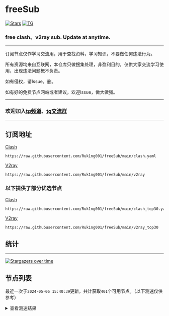 # freeSub
[![Stars](https://img.shields.io/github/stars/Ruk1ng001/freeSub)](https://github.com/Ruk1ng001/freeSub/stargazers)
[![TG](https://img.shields.io/badge/Telegram-gray?logo=Telegram)](https://t.me/Ruk1ng001)
### free clash、v2ray sub. Update at anytime.

---

订阅节点仅作学习交流用，用于查找资料，学习知识，不要做任何违法行为。

所有资源均来自互联网，本仓库只做搜集处理，非盈利目的，仅供大家交流学习使用，出现违法问题概不负责。

如有侵权，请Issue，删。

如有好的免费节点网站或者建议，欢迎Issue，做大做强。

---

### 欢迎加入[tg频道](https://t.me/Ruk1ng001)、[tg交流群](https://t.me/+-e-b04EE5Cw2NmU1)

---

## 订阅地址
[Clash](https://raw.githubusercontent.com/Ruk1ng001/freeSub/main/clash.yaml)
```
https://raw.githubusercontent.com/Ruk1ng001/freeSub/main/clash.yaml
```
[V2ray](https://raw.githubusercontent.com/Ruk1ng001/freeSub/main/v2ray)
```
https://raw.githubusercontent.com/Ruk1ng001/freeSub/main/v2ray
```
### 以下提供了部分优选节点

[Clash](https://raw.githubusercontent.com/Ruk1ng001/freeSub/main/clash_top30.yaml)
```
https://raw.githubusercontent.com/Ruk1ng001/freeSub/main/clash_top30.yaml
```
[V2ray](https://raw.githubusercontent.com/Ruk1ng001/freeSub/main/v2ray_top30)
```
https://raw.githubusercontent.com/Ruk1ng001/freeSub/main/v2ray_top30
```

## 统计

---

[![Stargazers over time](https://starchart.cc/Ruk1ng001/freeSub.svg)](https://starchart.cc/Ruk1ng001/freeSub)

## 节点列表

最近一次于`2024-05-06 15:40:39`更新，共计获取`401`个可用节点。（以下测速仅供参考）

<details> <summary>查看测速结果</summary>

| 序号 | 节点 | 带宽 | 延迟 |
|:--:|:--:|:--:|:--:|
 | 1 | github.com/Ruk1ng001_1327252134 | 2.05MB/s | 340.00ms |
 | 2 | github.com/Ruk1ng001_2258369405 | 1.84MB/s | 348.00ms |
 | 3 | github.com/Ruk1ng001_2219471856 | 1.71MB/s | 341.00ms |
 | 4 | github.com/Ruk1ng001_2516588321 | 1.59MB/s | 485.00ms |
 | 5 | github.com/Ruk1ng001_1788757087 | 1.49MB/s | 336.00ms |
 | 6 | github.com/Ruk1ng001_4073058471 | 1.47MB/s | 513.00ms |
 | 7 | github.com/Ruk1ng001_3110245848 | 1.43MB/s | 452.00ms |
 | 8 | github.com/Ruk1ng001_941792032 | 1.43MB/s | 477.00ms |
 | 9 | github.com/Ruk1ng001_1316803142 | 1.43MB/s | 446.00ms |
 | 10 | github.com/Ruk1ng001_1938509145 | 1.40MB/s | 380.00ms |
 | 11 | github.com/Ruk1ng001_208620173 | 1.40MB/s | 476.00ms |
 | 12 | github.com/Ruk1ng001_3322493148 | 1.37MB/s | 401.00ms |
 | 13 | github.com/Ruk1ng001_2865142007 | 1.37MB/s | 494.00ms |
 | 14 | github.com/Ruk1ng001_2532663439 | 1.37MB/s | 454.00ms |
 | 15 | github.com/Ruk1ng001_3893349221 | 1.37MB/s | 382.00ms |
 | 16 | github.com/Ruk1ng001_3255783893 | 1.37MB/s | 457.00ms |
 | 17 | github.com/Ruk1ng001_1763417986 | 1.36MB/s | 467.00ms |
 | 18 | github.com/Ruk1ng001_1154035751 | 1.36MB/s | 460.00ms |
 | 19 | github.com/Ruk1ng001_3137921911 | 1.36MB/s | 475.00ms |
 | 20 | github.com/Ruk1ng001_2802871877 | 1.36MB/s | 460.00ms |
 | 21 | github.com/Ruk1ng001_2266456351 | 1.36MB/s | 491.00ms |
 | 22 | github.com/Ruk1ng001_1115256337 | 1.34MB/s | 485.00ms |
 | 23 | github.com/Ruk1ng001_3506005907 | 1.34MB/s | 483.00ms |
 | 24 | github.com/Ruk1ng001_2678707793 | 1.34MB/s | 492.00ms |
 | 25 | github.com/Ruk1ng001_3256270989 | 1.31MB/s | 497.00ms |
 | 26 | github.com/Ruk1ng001_3106288577 | 1.30MB/s | 490.00ms |
 | 27 | github.com/Ruk1ng001_1248828541 | 1.30MB/s | 483.00ms |
 | 28 | github.com/Ruk1ng001_1236017392 | 1.27MB/s | 522.00ms |
 | 29 | github.com/Ruk1ng001_80759597 | 1.26MB/s | 554.00ms |
 | 30 | github.com/Ruk1ng001_3463277893 | 1.24MB/s | 522.00ms |
 | 31 | github.com/Ruk1ng001_2958720678 | 1.24MB/s | 501.00ms |
 | 32 | github.com/Ruk1ng001_3150703082 | 1.22MB/s | 608.00ms |
 | 33 | github.com/Ruk1ng001_3825675001 | 1.19MB/s | 487.00ms |
 | 34 | github.com/Ruk1ng001_2916377312 | 1.19MB/s | 481.00ms |
 | 35 | github.com/Ruk1ng001_2012612873 | 1.14MB/s | 432.00ms |
 | 36 | github.com/Ruk1ng001_3181631544 | 1.14MB/s | 666.00ms |
 | 37 | github.com/Ruk1ng001_1265275815 | 1.13MB/s | 407.00ms |
 | 38 | github.com/Ruk1ng001_1266613570 | 1.11MB/s | 587.00ms |
 | 39 | github.com/Ruk1ng001_3087988507 | 1.10MB/s | 569.00ms |
 | 40 | github.com/Ruk1ng001_878106863 | 1.10MB/s | 616.00ms |
 | 41 | github.com/Ruk1ng001_2165667281 | 1.08MB/s | 789.00ms |
 | 42 | github.com/Ruk1ng001_3999427319 | 1.07MB/s | 531.00ms |
 | 43 | github.com/Ruk1ng001_2585949716 | 1.07MB/s | 761.00ms |
 | 44 | github.com/Ruk1ng001_128601521 | 1.02MB/s | 728.00ms |
 | 45 | github.com/Ruk1ng001_3206350236 | 1.00MB/s | 705.00ms |
 | 46 | github.com/Ruk1ng001_137383234 | 1022.94KB/s | 537.00ms |
 | 47 | github.com/Ruk1ng001_3788714743 | 1022.14KB/s | 455.00ms |
 | 48 | github.com/Ruk1ng001_3402559863 | 1018.43KB/s | 443.00ms |
 | 49 | github.com/Ruk1ng001_1673641397 | 1018.27KB/s | 523.00ms |
 | 50 | github.com/Ruk1ng001_1591658842 | 1008.96KB/s | 491.00ms |
 | 51 | github.com/Ruk1ng001_899629701 | 1008.34KB/s | 697.00ms |
 | 52 | github.com/Ruk1ng001_1708283347 | 1004.33KB/s | 555.00ms |
 | 53 | github.com/Ruk1ng001_1699052779 | 997.92KB/s | 570.00ms |
 | 54 | github.com/Ruk1ng001_2248628246 | 985.99KB/s | 696.00ms |
 | 55 | github.com/Ruk1ng001_674373408 | 968.37KB/s | 554.00ms |
 | 56 | github.com/Ruk1ng001_2399546894 | 968.33KB/s | 670.00ms |
 | 57 | github.com/Ruk1ng001_3488932790 | 951.53KB/s | 873.00ms |
 | 58 | github.com/Ruk1ng001_2321565596 | 949.34KB/s | 549.00ms |
 | 59 | github.com/Ruk1ng001_3392725797 | 940.22KB/s | 768.00ms |
 | 60 | github.com/Ruk1ng001_206401208 | 936.78KB/s | 880.00ms |
 | 61 | github.com/Ruk1ng001_4132806235 | 932.18KB/s | 880.00ms |
 | 62 | github.com/Ruk1ng001_380920652 | 929.39KB/s | 640.00ms |
 | 63 | github.com/Ruk1ng001_323976915 | 918.19KB/s | 578.00ms |
 | 64 | github.com/Ruk1ng001_845269929 | 901.47KB/s | 869.00ms |
 | 65 | github.com/Ruk1ng001_3286246519 | 899.40KB/s | 454.00ms |
 | 66 | github.com/Ruk1ng001_2269679090 | 896.69KB/s | 761.00ms |
 | 67 | github.com/Ruk1ng001_1872845346 | 895.82KB/s | 641.00ms |
 | 68 | github.com/Ruk1ng001_2723490198 | 893.93KB/s | 893.00ms |
 | 69 | github.com/Ruk1ng001_233576226 | 886.69KB/s | 663.00ms |
 | 70 | github.com/Ruk1ng001_380058153 | 885.51KB/s | 598.00ms |
 | 71 | github.com/Ruk1ng001_1547910846 | 882.07KB/s | 799.00ms |
 | 72 | github.com/Ruk1ng001_3456322232 | 881.14KB/s | 555.00ms |
 | 73 | github.com/Ruk1ng001_2528855050 | 867.78KB/s | 944.00ms |
 | 74 | github.com/Ruk1ng001_2686558329 | 855.70KB/s | 844.00ms |
 | 75 | github.com/Ruk1ng001_3816894825 | 852.63KB/s | 656.00ms |
 | 76 | github.com/Ruk1ng001_3362580199 | 835.14KB/s | 572.00ms |
 | 77 | github.com/Ruk1ng001_3866585498 | 820.58KB/s | 734.00ms |
 | 78 | github.com/Ruk1ng001_3417393039 | 815.13KB/s | 628.00ms |
 | 79 | github.com/Ruk1ng001_1748047432 | 814.83KB/s | 673.00ms |
 | 80 | github.com/Ruk1ng001_1233879076 | 807.08KB/s | 677.00ms |
 | 81 | github.com/Ruk1ng001_1925346391 | 801.32KB/s | 979.00ms |
 | 82 | github.com/Ruk1ng001_3216343816 | 797.79KB/s | 466.00ms |
 | 83 | github.com/Ruk1ng001_217466545 | 795.42KB/s | 669.00ms |
 | 84 | github.com/Ruk1ng001_3913644907 | 791.51KB/s | 722.00ms |
 | 85 | github.com/Ruk1ng001_3124295266 | 791.30KB/s | 879.00ms |
 | 86 | github.com/Ruk1ng001_3167994446 | 772.76KB/s | 865.00ms |
 | 87 | github.com/Ruk1ng001_3584065420 | 770.52KB/s | 1060.00ms |
 | 88 | github.com/Ruk1ng001_2306407879 | 756.48KB/s | 310.00ms |
 | 89 | github.com/Ruk1ng001_4027801371 | 753.07KB/s | 737.00ms |
 | 90 | github.com/Ruk1ng001_2661487134 | 736.39KB/s | 758.00ms |
 | 91 | github.com/Ruk1ng001_2292540467 | 735.38KB/s | 573.00ms |
 | 92 | github.com/Ruk1ng001_2965789260 | 734.01KB/s | 862.00ms |
 | 93 | github.com/Ruk1ng001_1831781205 | 727.22KB/s | 743.00ms |
 | 94 | github.com/Ruk1ng001_2767083762 | 718.67KB/s | 936.00ms |
 | 95 | github.com/Ruk1ng001_3269994149 | 717.85KB/s | 957.00ms |
 | 96 | github.com/Ruk1ng001_2165820214 | 717.26KB/s | 777.00ms |
 | 97 | github.com/Ruk1ng001_1108544810 | 716.70KB/s | 753.00ms |
 | 98 | github.com/Ruk1ng001_3361522188 | 714.37KB/s | 714.00ms |
 | 99 | github.com/Ruk1ng001_4105681522 | 707.21KB/s | 691.00ms |
 | 100 | github.com/Ruk1ng001_2439000931 | 705.62KB/s | 403.00ms |
 | 101 | github.com/Ruk1ng001_1907652104 | 700.04KB/s | 929.00ms |
 | 102 | github.com/Ruk1ng001_1239158688 | 696.10KB/s | 1129.00ms |
 | 103 | github.com/Ruk1ng001_34491053 | 693.73KB/s | 778.00ms |
 | 104 | github.com/Ruk1ng001_1646410468 | 688.25KB/s | 799.00ms |
 | 105 | github.com/Ruk1ng001_4020785597 | 681.37KB/s | 796.00ms |
 | 106 | github.com/Ruk1ng001_796916901 | 681.36KB/s | 796.00ms |
 | 107 | github.com/Ruk1ng001_2832847637 | 678.71KB/s | 435.00ms |
 | 108 | github.com/Ruk1ng001_3802589557 | 678.43KB/s | 767.00ms |
 | 109 | github.com/Ruk1ng001_2169816230 | 671.06KB/s | 990.00ms |
 | 110 | github.com/Ruk1ng001_1600282806 | 665.44KB/s | 823.00ms |
 | 111 | github.com/Ruk1ng001_4225185103 | 664.46KB/s | 898.00ms |
 | 112 | github.com/Ruk1ng001_506080190 | 663.57KB/s | 784.00ms |
 | 113 | github.com/Ruk1ng001_1978819283 | 662.33KB/s | 652.00ms |
 | 114 | github.com/Ruk1ng001_3362003740 | 662.20KB/s | 728.00ms |
 | 115 | github.com/Ruk1ng001_1723266525 | 659.67KB/s | 832.00ms |
 | 116 | github.com/Ruk1ng001_4136315596 | 658.90KB/s | 828.00ms |
 | 117 | github.com/Ruk1ng001_2753282099 | 658.78KB/s | 789.00ms |
 | 118 | github.com/Ruk1ng001_1366225803 | 656.91KB/s | 1192.00ms |
 | 119 | github.com/Ruk1ng001_777700868 | 654.90KB/s | 670.00ms |
 | 120 | github.com/Ruk1ng001_2850681718 | 648.84KB/s | 463.00ms |
 | 121 | github.com/Ruk1ng001_658470245 | 648.25KB/s | 926.00ms |
 | 122 | github.com/Ruk1ng001_3896093724 | 646.70KB/s | 809.00ms |
 | 123 | github.com/Ruk1ng001_3108779765 | 644.81KB/s | 1175.00ms |
 | 124 | github.com/Ruk1ng001_1472696902 | 643.73KB/s | 851.00ms |
 | 125 | github.com/Ruk1ng001_2090955147 | 641.55KB/s | 846.00ms |
 | 126 | github.com/Ruk1ng001_232560701 | 641.04KB/s | 795.00ms |
 | 127 | github.com/Ruk1ng001_628322009 | 637.31KB/s | 863.00ms |
 | 128 | github.com/Ruk1ng001_3294990508 | 636.81KB/s | 846.00ms |
 | 129 | github.com/Ruk1ng001_2885277056 | 636.75KB/s | 852.00ms |
 | 130 | github.com/Ruk1ng001_1492850735 | 634.16KB/s | 850.00ms |
 | 131 | github.com/Ruk1ng001_4220918517 | 632.84KB/s | 1038.00ms |
 | 132 | github.com/Ruk1ng001_1391354938 | 631.93KB/s | 854.00ms |
 | 133 | github.com/Ruk1ng001_595589401 | 630.46KB/s | 1011.00ms |
 | 134 | github.com/Ruk1ng001_1716306703 | 629.17KB/s | 1043.00ms |
 | 135 | github.com/Ruk1ng001_2690750277 | 624.84KB/s | 437.00ms |
 | 136 | github.com/Ruk1ng001_4154371150 | 621.67KB/s | 777.00ms |
 | 137 | github.com/Ruk1ng001_1125987866 | 619.75KB/s | 944.00ms |
 | 138 | github.com/Ruk1ng001_3584826303 | 618.90KB/s | 931.00ms |
 | 139 | github.com/Ruk1ng001_3248145375 | 615.84KB/s | 974.00ms |
 | 140 | github.com/Ruk1ng001_106310646 | 613.75KB/s | 1252.00ms |
 | 141 | github.com/Ruk1ng001_1964030541 | 611.46KB/s | 598.00ms |
 | 142 | github.com/Ruk1ng001_2253541007 | 607.76KB/s | 1183.00ms |
 | 143 | github.com/Ruk1ng001_3092656554 | 600.21KB/s | 879.00ms |
 | 144 | github.com/Ruk1ng001_1955604650 | 596.57KB/s | 1029.00ms |
 | 145 | github.com/Ruk1ng001_1339131029 | 589.59KB/s | 1126.00ms |
 | 146 | github.com/Ruk1ng001_1380934655 | 586.92KB/s | 919.00ms |
 | 147 | github.com/Ruk1ng001_1785629029 | 580.57KB/s | 1077.00ms |
 | 148 | github.com/Ruk1ng001_2479257997 | 580.33KB/s | 1432.00ms |
 | 149 | github.com/Ruk1ng001_1841149745 | 579.54KB/s | 857.00ms |
 | 150 | github.com/Ruk1ng001_494656502 | 576.37KB/s | 1255.00ms |
 | 151 | github.com/Ruk1ng001_2962427332 | 574.86KB/s | 499.00ms |
 | 152 | github.com/Ruk1ng001_3551438892 | 572.21KB/s | 1069.00ms |
 | 153 | github.com/Ruk1ng001_917828689 | 571.11KB/s | 539.00ms |
 | 154 | github.com/Ruk1ng001_2013146544 | 570.89KB/s | 742.00ms |
 | 155 | github.com/Ruk1ng001_3136739625 | 564.59KB/s | 1478.00ms |
 | 156 | github.com/Ruk1ng001_294105456 | 563.12KB/s | 792.00ms |
 | 157 | github.com/Ruk1ng001_324219785 | 559.06KB/s | 1097.00ms |
 | 158 | github.com/Ruk1ng001_1903292082 | 553.46KB/s | 1187.00ms |
 | 159 | github.com/Ruk1ng001_532963740 | 548.77KB/s | 879.00ms |
 | 160 | github.com/Ruk1ng001_4239308497 | 544.52KB/s | 1128.00ms |
 | 161 | github.com/Ruk1ng001_1070566052 | 541.33KB/s | 633.00ms |
 | 162 | github.com/Ruk1ng001_2899485508 | 541.28KB/s | 947.00ms |
 | 163 | github.com/Ruk1ng001_3235715830 | 539.48KB/s | 828.00ms |
 | 164 | github.com/Ruk1ng001_1252835554 | 537.23KB/s | 1213.00ms |
 | 165 | github.com/Ruk1ng001_1617078784 | 532.66KB/s | 1317.00ms |
 | 166 | github.com/Ruk1ng001_406068397 | 531.88KB/s | 1154.00ms |
 | 167 | github.com/Ruk1ng001_2332312390 | 531.47KB/s | 964.00ms |
 | 168 | github.com/Ruk1ng001_69024910 | 527.34KB/s | 1375.00ms |
 | 169 | github.com/Ruk1ng001_3838964346 | 525.56KB/s | 1142.00ms |
 | 170 | github.com/Ruk1ng001_1211825366 | 525.41KB/s | 1214.00ms |
 | 171 | github.com/Ruk1ng001_2840091495 | 524.06KB/s | 1039.00ms |
 | 172 | github.com/Ruk1ng001_3102949334 | 522.79KB/s | 1026.00ms |
 | 173 | github.com/Ruk1ng001_3109744031 | 521.08KB/s | 516.00ms |
 | 174 | github.com/Ruk1ng001_1472351678 | 520.97KB/s | 1496.00ms |
 | 175 | github.com/Ruk1ng001_459534470 | 520.24KB/s | 1504.00ms |
 | 176 | github.com/Ruk1ng001_864906418 | 518.57KB/s | 970.00ms |
 | 177 | github.com/Ruk1ng001_50774332 | 511.55KB/s | 1296.00ms |
 | 178 | github.com/Ruk1ng001_1437376725 | 509.62KB/s | 1076.00ms |
 | 179 | github.com/Ruk1ng001_2725052174 | 508.07KB/s | 959.00ms |
 | 180 | github.com/Ruk1ng001_3618304188 | 500.56KB/s | 912.00ms |
 | 181 | github.com/Ruk1ng001_2054894954 | 499.76KB/s | 1520.00ms |
 | 182 | github.com/Ruk1ng001_2194615537 | 495.72KB/s | 1506.00ms |
 | 183 | github.com/Ruk1ng001_2566876992 | 477.74KB/s | 935.00ms |
 | 184 | github.com/Ruk1ng001_2975624890 | 477.66KB/s | 1628.00ms |
 | 185 | github.com/Ruk1ng001_2761318242 | 475.40KB/s | 1161.00ms |
 | 186 | github.com/Ruk1ng001_3358646840 | 473.54KB/s | 1323.00ms |
 | 187 | github.com/Ruk1ng001_2889246928 | 472.60KB/s | 1546.00ms |
 | 188 | github.com/Ruk1ng001_249215079 | 469.71KB/s | 1350.00ms |
 | 189 | github.com/Ruk1ng001_2319603827 | 466.18KB/s | 1101.00ms |
 | 190 | github.com/Ruk1ng001_806363324 | 463.13KB/s | 1324.00ms |
 | 191 | github.com/Ruk1ng001_287266376 | 460.41KB/s | 1713.00ms |
 | 192 | github.com/Ruk1ng001_2512306605 | 459.72KB/s | 1205.00ms |
 | 193 | github.com/Ruk1ng001_1948204665 | 456.78KB/s | 611.00ms |
 | 194 | github.com/Ruk1ng001_759592988 | 456.44KB/s | 1364.00ms |
 | 195 | github.com/Ruk1ng001_818131908 | 451.42KB/s | 1461.00ms |
 | 196 | github.com/Ruk1ng001_430710048 | 451.03KB/s | 1185.00ms |
 | 197 | github.com/Ruk1ng001_2398366528 | 450.69KB/s | 1124.00ms |
 | 198 | github.com/Ruk1ng001_3210883453 | 437.82KB/s | 1041.00ms |
 | 199 | github.com/Ruk1ng001_3457509069 | 430.35KB/s | 1593.00ms |
 | 200 | github.com/Ruk1ng001_2790740135 | 429.44KB/s | 1534.00ms |
 | 201 | github.com/Ruk1ng001_475304406 | 428.07KB/s | 1085.00ms |
 | 202 | github.com/Ruk1ng001_629663104 | 425.80KB/s | 1630.00ms |
 | 203 | github.com/Ruk1ng001_1735406512 | 422.83KB/s | 1552.00ms |
 | 204 | github.com/Ruk1ng001_25139221 | 422.01KB/s | 1271.00ms |
 | 205 | github.com/Ruk1ng001_554504029 | 421.51KB/s | 1520.00ms |
 | 206 | github.com/Ruk1ng001_763092007 | 420.14KB/s | 1649.00ms |
 | 207 | github.com/Ruk1ng001_839126155 | 419.52KB/s | 1150.00ms |
 | 208 | github.com/Ruk1ng001_3754819732 | 410.71KB/s | 897.00ms |
 | 209 | github.com/Ruk1ng001_4152853382 | 410.38KB/s | 1651.00ms |
 | 210 | github.com/Ruk1ng001_4215989300 | 399.63KB/s | 1627.00ms |
 | 211 | github.com/Ruk1ng001_3536199484 | 397.77KB/s | 1061.00ms |
 | 212 | github.com/Ruk1ng001_2302681605 | 396.94KB/s | 1568.00ms |
 | 213 | github.com/Ruk1ng001_42467523 | 395.37KB/s | 1344.00ms |
 | 214 | github.com/Ruk1ng001_1403151522 | 392.08KB/s | 1562.00ms |
 | 215 | github.com/Ruk1ng001_254032840 | 390.80KB/s | 1950.00ms |
 | 216 | github.com/Ruk1ng001_2239601441 | 383.51KB/s | 1199.00ms |
 | 217 | github.com/Ruk1ng001_2059078769 | 382.00KB/s | 1629.00ms |
 | 218 | github.com/Ruk1ng001_1550423410 | 380.49KB/s | 1254.00ms |
 | 219 | github.com/Ruk1ng001_805306763 | 379.87KB/s | 2334.00ms |
 | 220 | github.com/Ruk1ng001_966177441 | 378.81KB/s | 1573.00ms |
 | 221 | github.com/Ruk1ng001_3258930996 | 376.36KB/s | 939.00ms |
 | 222 | github.com/Ruk1ng001_986862858 | 373.76KB/s | 563.00ms |
 | 223 | github.com/Ruk1ng001_905818985 | 373.74KB/s | 1754.00ms |
 | 224 | github.com/Ruk1ng001_3290563095 | 373.63KB/s | 1383.00ms |
 | 225 | github.com/Ruk1ng001_708020161 | 372.13KB/s | 1071.00ms |
 | 226 | github.com/Ruk1ng001_2420060564 | 370.95KB/s | 1795.00ms |
 | 227 | github.com/Ruk1ng001_2427670371 | 369.63KB/s | 1190.00ms |
 | 228 | github.com/Ruk1ng001_3387269693 | 367.68KB/s | 1449.00ms |
 | 229 | github.com/Ruk1ng001_1011834961 | 361.08KB/s | 1664.00ms |
 | 230 | github.com/Ruk1ng001_1509142028 | 351.64KB/s | 1948.00ms |
 | 231 | github.com/Ruk1ng001_3115135129 | 350.83KB/s | 1743.00ms |
 | 232 | github.com/Ruk1ng001_2528650115 | 349.30KB/s | 1710.00ms |
 | 233 | github.com/Ruk1ng001_3493608846 | 347.60KB/s | 1251.00ms |
 | 234 | github.com/Ruk1ng001_2308501734 | 344.66KB/s | 2518.00ms |
 | 235 | github.com/Ruk1ng001_3481814300 | 343.66KB/s | 1720.00ms |
 | 236 | github.com/Ruk1ng001_3058413865 | 342.34KB/s | 1804.00ms |
 | 237 | github.com/Ruk1ng001_2578581128 | 339.26KB/s | 1612.00ms |
 | 238 | github.com/Ruk1ng001_1888643882 | 338.47KB/s | 1457.00ms |
 | 239 | github.com/Ruk1ng001_2593641474 | 337.76KB/s | 1968.00ms |
 | 240 | github.com/Ruk1ng001_1762558130 | 327.34KB/s | 1676.00ms |
 | 241 | github.com/Ruk1ng001_2408252289 | 318.93KB/s | 2034.00ms |
 | 242 | github.com/Ruk1ng001_4095781262 | 317.61KB/s | 1536.00ms |
 | 243 | github.com/Ruk1ng001_4192775978 | 315.72KB/s | 1667.00ms |
 | 244 | github.com/Ruk1ng001_1791488818 | 313.85KB/s | 2043.00ms |
 | 245 | github.com/Ruk1ng001_3377528772 | 312.67KB/s | 1086.00ms |
 | 246 | github.com/Ruk1ng001_3189234928 | 310.09KB/s | 231.00ms |
 | 247 | github.com/Ruk1ng001_3093669903 | 304.20KB/s | 2047.00ms |
 | 248 | github.com/Ruk1ng001_690558285 | 302.54KB/s | 1987.00ms |
 | 249 | github.com/Ruk1ng001_3844933833 | 298.60KB/s | 836.00ms |
 | 250 | github.com/Ruk1ng001_2891199084 | 298.49KB/s | 1676.00ms |
 | 251 | github.com/Ruk1ng001_995614948 | 298.00KB/s | 758.00ms |
 | 252 | github.com/Ruk1ng001_4250217819 | 297.92KB/s | 613.00ms |
 | 253 | github.com/Ruk1ng001_1113921414 | 297.79KB/s | 870.00ms |
 | 254 | github.com/Ruk1ng001_514914867 | 297.73KB/s | 877.00ms |
 | 255 | github.com/Ruk1ng001_4192989585 | 297.65KB/s | 1276.00ms |
 | 256 | github.com/Ruk1ng001_3776930561 | 297.60KB/s | 757.00ms |
 | 257 | github.com/Ruk1ng001_52426841 | 297.56KB/s | 1586.00ms |
 | 258 | github.com/Ruk1ng001_1495989344 | 297.11KB/s | 820.00ms |
 | 259 | github.com/Ruk1ng001_3878422851 | 296.89KB/s | 788.00ms |
 | 260 | github.com/Ruk1ng001_1757557902 | 296.83KB/s | 1741.00ms |
 | 261 | github.com/Ruk1ng001_762164294 | 296.79KB/s | 1104.00ms |
 | 262 | github.com/Ruk1ng001_785745371 | 296.59KB/s | 938.00ms |
 | 263 | github.com/Ruk1ng001_2566957068 | 296.50KB/s | 907.00ms |
 | 264 | github.com/Ruk1ng001_2313237078 | 289.09KB/s | 1116.00ms |
 | 265 | github.com/Ruk1ng001_3291078292 | 286.95KB/s | 1260.00ms |
 | 266 | github.com/Ruk1ng001_642278055 | 286.45KB/s | 970.00ms |
 | 267 | github.com/Ruk1ng001_45987303 | 284.21KB/s | 1022.00ms |
 | 268 | github.com/Ruk1ng001_3441831093 | 282.56KB/s | 1383.00ms |
 | 269 | github.com/Ruk1ng001_3470745775 | 277.93KB/s | 1145.00ms |
 | 270 | github.com/Ruk1ng001_1962030832 | 274.72KB/s | 421.00ms |
 | 271 | github.com/Ruk1ng001_3868145481 | 274.00KB/s | 1798.00ms |
 | 272 | github.com/Ruk1ng001_1734840782 | 271.51KB/s | 1535.00ms |
 | 273 | github.com/Ruk1ng001_2256819001 | 270.92KB/s | 1637.00ms |
 | 274 | github.com/Ruk1ng001_3523461818 | 270.02KB/s | 1623.00ms |
 | 275 | github.com/Ruk1ng001_1218167018 | 269.95KB/s | 1439.00ms |
 | 276 | github.com/Ruk1ng001_2881666482 | 267.69KB/s | 1569.00ms |
 | 277 | github.com/Ruk1ng001_3391674938 | 265.60KB/s | 1355.00ms |
 | 278 | github.com/Ruk1ng001_2335093990 | 261.96KB/s | 1403.00ms |
 | 279 | github.com/Ruk1ng001_3071072313 | 257.03KB/s | 1994.00ms |
 | 280 | github.com/Ruk1ng001_3741033956 | 256.99KB/s | 2030.00ms |
 | 281 | github.com/Ruk1ng001_331755800 | 255.79KB/s | 637.00ms |
 | 282 | github.com/Ruk1ng001_118942455 | 255.77KB/s | 626.00ms |
 | 283 | github.com/Ruk1ng001_1475778922 | 255.25KB/s | 1507.00ms |
 | 284 | github.com/Ruk1ng001_2738292571 | 254.98KB/s | 610.00ms |
 | 285 | github.com/Ruk1ng001_2079344206 | 254.88KB/s | 610.00ms |
 | 286 | github.com/Ruk1ng001_2479152281 | 254.88KB/s | 1605.00ms |
 | 287 | github.com/Ruk1ng001_190546207 | 254.59KB/s | 825.00ms |
 | 288 | github.com/Ruk1ng001_1547493110 | 254.25KB/s | 575.00ms |
 | 289 | github.com/Ruk1ng001_3718325696 | 252.10KB/s | 1812.00ms |
 | 290 | github.com/Ruk1ng001_441697295 | 247.74KB/s | 982.00ms |
 | 291 | github.com/Ruk1ng001_508658237 | 246.45KB/s | 1776.00ms |
 | 292 | github.com/Ruk1ng001_652217065 | 241.87KB/s | 1678.00ms |
 | 293 | github.com/Ruk1ng001_3617853271 | 241.18KB/s | 188.00ms |
 | 294 | github.com/Ruk1ng001_1900142205 | 234.20KB/s | 2133.00ms |
 | 295 | github.com/Ruk1ng001_1151839670 | 233.03KB/s | 890.00ms |
 | 296 | github.com/Ruk1ng001_3900170868 | 228.61KB/s | 1834.00ms |
 | 297 | github.com/Ruk1ng001_2545401512 | 227.12KB/s | 965.00ms |
 | 298 | github.com/Ruk1ng001_2374941782 | 219.15KB/s | 2114.00ms |
 | 299 | github.com/Ruk1ng001_672304185 | 217.94KB/s | 1856.00ms |
 | 300 | github.com/Ruk1ng001_2011408803 | 217.46KB/s | 1366.00ms |
 | 301 | github.com/Ruk1ng001_2683263656 | 213.19KB/s | 492.00ms |
 | 302 | github.com/Ruk1ng001_631136814 | 213.11KB/s | 524.00ms |
 | 303 | github.com/Ruk1ng001_790980935 | 213.04KB/s | 750.00ms |
 | 304 | github.com/Ruk1ng001_3742201677 | 213.02KB/s | 559.00ms |
 | 305 | github.com/Ruk1ng001_919223490 | 212.99KB/s | 571.00ms |
 | 306 | github.com/Ruk1ng001_3921018423 | 212.98KB/s | 481.00ms |
 | 307 | github.com/Ruk1ng001_812570419 | 212.91KB/s | 808.00ms |
 | 308 | github.com/Ruk1ng001_2743286573 | 212.84KB/s | 1190.00ms |
 | 309 | github.com/Ruk1ng001_607364820 | 212.77KB/s | 536.00ms |
 | 310 | github.com/Ruk1ng001_1158107128 | 212.69KB/s | 572.00ms |
 | 311 | github.com/Ruk1ng001_2874327102 | 212.67KB/s | 1417.00ms |
 | 312 | github.com/Ruk1ng001_314374479 | 212.57KB/s | 763.00ms |
 | 313 | github.com/Ruk1ng001_2479090909 | 212.42KB/s | 512.00ms |
 | 314 | github.com/Ruk1ng001_738482068 | 212.39KB/s | 508.00ms |
 | 315 | github.com/Ruk1ng001_1837942177 | 212.27KB/s | 495.00ms |
 | 316 | github.com/Ruk1ng001_1907252038 | 212.16KB/s | 533.00ms |
 | 317 | github.com/Ruk1ng001_3391574898 | 211.97KB/s | 563.00ms |
 | 318 | github.com/Ruk1ng001_1514432225 | 211.81KB/s | 600.00ms |
 | 319 | github.com/Ruk1ng001_3745442972 | 208.85KB/s | 731.00ms |
 | 320 | github.com/Ruk1ng001_1170082256 | 208.26KB/s | 1186.00ms |
 | 321 | github.com/Ruk1ng001_55301319 | 195.57KB/s | 1292.00ms |
 | 322 | github.com/Ruk1ng001_682191886 | 194.43KB/s | 917.00ms |
 | 323 | github.com/Ruk1ng001_3569983130 | 191.58KB/s | 1203.00ms |
 | 324 | github.com/Ruk1ng001_4063309201 | 190.38KB/s | 1547.00ms |
 | 325 | github.com/Ruk1ng001_2605417371 | 184.75KB/s | 1907.00ms |
 | 326 | github.com/Ruk1ng001_1396111506 | 182.91KB/s | 516.00ms |
 | 327 | github.com/Ruk1ng001_981635690 | 173.36KB/s | 1814.00ms |
 | 328 | github.com/Ruk1ng001_1022491906 | 172.04KB/s | 925.00ms |
 | 329 | github.com/Ruk1ng001_1128113646 | 170.57KB/s | 387.00ms |
 | 330 | github.com/Ruk1ng001_2429193068 | 170.42KB/s | 251.00ms |
 | 331 | github.com/Ruk1ng001_1458109122 | 170.20KB/s | 470.00ms |
 | 332 | github.com/Ruk1ng001_3282705991 | 170.11KB/s | 599.00ms |
 | 333 | github.com/Ruk1ng001_49151771 | 170.09KB/s | 815.00ms |
 | 334 | github.com/Ruk1ng001_2437196030 | 169.96KB/s | 448.00ms |
 | 335 | github.com/Ruk1ng001_100610302 | 168.34KB/s | 2321.00ms |
 | 336 | github.com/Ruk1ng001_1936579929 | 167.16KB/s | 1373.00ms |
 | 337 | github.com/Ruk1ng001_3807711853 | 166.44KB/s | 1145.00ms |
 | 338 | github.com/Ruk1ng001_961392496 | 165.33KB/s | 2076.00ms |
 | 339 | github.com/Ruk1ng001_1428018955 | 161.04KB/s | 1497.00ms |
 | 340 | github.com/Ruk1ng001_1348638439 | 151.04KB/s | 2167.00ms |
 | 341 | github.com/Ruk1ng001_1616468470 | 150.26KB/s | 716.00ms |
 | 342 | github.com/Ruk1ng001_348351728 | 149.72KB/s | 1518.00ms |
 | 343 | github.com/Ruk1ng001_1690589346 | 149.35KB/s | 2531.00ms |
 | 344 | github.com/Ruk1ng001_777952858 | 148.18KB/s | 1018.00ms |
 | 345 | github.com/Ruk1ng001_1430285908 | 147.55KB/s | 1400.00ms |
 | 346 | github.com/Ruk1ng001_2560504633 | 147.35KB/s | 1058.00ms |
 | 347 | github.com/Ruk1ng001_2330405732 | 146.27KB/s | 431.00ms |
 | 348 | github.com/Ruk1ng001_4264750231 | 140.65KB/s | 989.00ms |
 | 349 | github.com/Ruk1ng001_889969044 | 140.31KB/s | 1116.00ms |
 | 350 | github.com/Ruk1ng001_2963130294 | 139.91KB/s | 926.00ms |
 | 351 | github.com/Ruk1ng001_307022608 | 139.88KB/s | 1510.00ms |
 | 352 | github.com/Ruk1ng001_2847066904 | 138.61KB/s | 1266.00ms |
 | 353 | github.com/Ruk1ng001_2264581289 | 138.05KB/s | 2564.00ms |
 | 354 | github.com/Ruk1ng001_1978053647 | 137.79KB/s | 1050.00ms |
 | 355 | github.com/Ruk1ng001_3504562662 | 127.79KB/s | 430.00ms |
 | 356 | github.com/Ruk1ng001_955397849 | 127.60KB/s | 367.00ms |
 | 357 | github.com/Ruk1ng001_3460324674 | 127.40KB/s | 296.00ms |
 | 358 | github.com/Ruk1ng001_2887911025 | 127.28KB/s | 380.00ms |
 | 359 | github.com/Ruk1ng001_3194308421 | 127.11KB/s | 251.00ms |
 | 360 | github.com/Ruk1ng001_650772983 | 126.17KB/s | 1812.00ms |
 | 361 | github.com/Ruk1ng001_2183745117 | 123.98KB/s | 1064.00ms |
 | 362 | github.com/Ruk1ng001_1844541097 | 123.12KB/s | 833.00ms |
 | 363 | github.com/Ruk1ng001_1899447425 | 122.94KB/s | 1105.00ms |
 | 364 | github.com/Ruk1ng001_3469316866 | 121.34KB/s | 1096.00ms |
 | 365 | github.com/Ruk1ng001_1208589834 | 118.04KB/s | 2182.00ms |
 | 366 | github.com/Ruk1ng001_3756619769 | 116.94KB/s | 1553.00ms |
 | 367 | github.com/Ruk1ng001_3996350288 | 116.65KB/s | 1502.00ms |
 | 368 | github.com/Ruk1ng001_2997387401 | 115.58KB/s | 2428.00ms |
 | 369 | github.com/Ruk1ng001_2403255321 | 111.31KB/s | 721.00ms |
 | 370 | github.com/Ruk1ng001_2996699398 | 109.64KB/s | 1429.00ms |
 | 371 | github.com/Ruk1ng001_1223380336 | 109.40KB/s | 1627.00ms |
 | 372 | github.com/Ruk1ng001_2547079726 | 101.36KB/s | 2087.00ms |
 | 373 | github.com/Ruk1ng001_4127062498 | 93.49KB/s | 1256.00ms |
 | 374 | github.com/Ruk1ng001_1939085576 | 92.72KB/s | 788.00ms |
 | 375 | github.com/Ruk1ng001_2386156489 | 89.05KB/s | 1604.00ms |
 | 376 | github.com/Ruk1ng001_1697313281 | 88.95KB/s | 1152.00ms |
 | 377 | github.com/Ruk1ng001_4223072383 | 87.44KB/s | 1539.00ms |
 | 378 | github.com/Ruk1ng001_3969088357 | 87.35KB/s | 1202.00ms |
 | 379 | github.com/Ruk1ng001_3308827420 | 85.39KB/s | 2444.00ms |
 | 380 | github.com/Ruk1ng001_3564040109 | 85.16KB/s | 165.00ms |
 | 381 | github.com/Ruk1ng001_659575453 | 85.13KB/s | 267.00ms |
 | 382 | github.com/Ruk1ng001_846408464 | 85.11KB/s | 203.00ms |
 | 383 | github.com/Ruk1ng001_2289978129 | 85.06KB/s | 489.00ms |
 | 384 | github.com/Ruk1ng001_1819208840 | 84.95KB/s | 420.00ms |
 | 385 | github.com/Ruk1ng001_2045795544 | 84.85KB/s | 190.00ms |
 | 386 | github.com/Ruk1ng001_3919352560 | 84.78KB/s | 348.00ms |
 | 387 | github.com/Ruk1ng001_3885862084 | 84.42KB/s | 92.00ms |
 | 388 | github.com/Ruk1ng001_653881927 | 83.01KB/s | 1288.00ms |
 | 389 | github.com/Ruk1ng001_823365205 | 82.84KB/s | 144.00ms |
 | 390 | github.com/Ruk1ng001_1422081840 | 81.58KB/s | 1443.00ms |
 | 391 | github.com/Ruk1ng001_663807944 | 73.12KB/s | 725.00ms |
 | 392 | github.com/Ruk1ng001_2933064299 | 66.48KB/s | 856.00ms |
 | 393 | github.com/Ruk1ng001_3179125206 | 58.09KB/s | 2324.00ms |
 | 394 | github.com/Ruk1ng001_680483663 | 56.98KB/s | 2145.00ms |
 | 395 | github.com/Ruk1ng001_3512057945 | 56.27KB/s | 559.00ms |
 | 396 | github.com/Ruk1ng001_2057525329 | 56.09KB/s | 1726.00ms |
 | 397 |  | N/A | N/A |
 | 398 |  | N/A | N/A |
 | 399 |  | N/A | N/A |
 | 400 |  | N/A | N/A |
 | 401 |  | N/A | N/A |


</details>